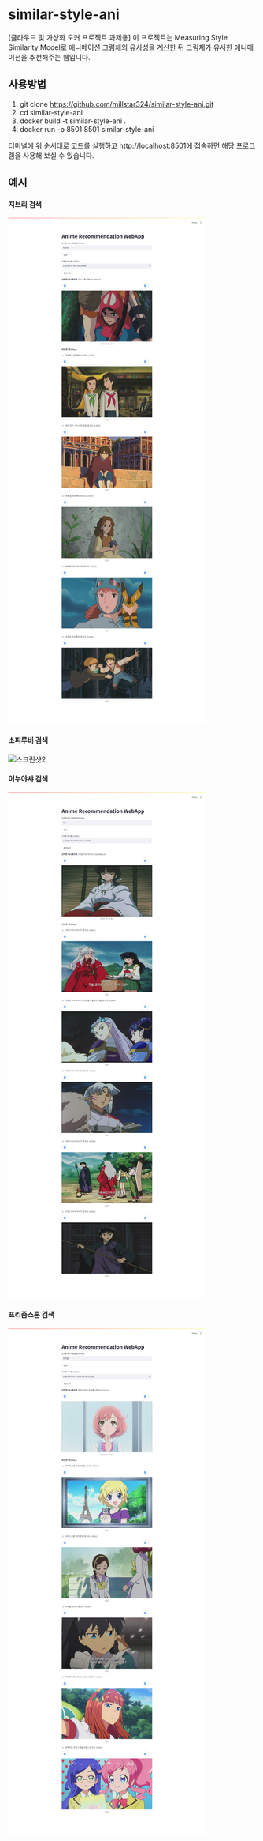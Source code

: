# similar-style-ani
[클라우드 및 가상화 도커 프로젝트 과제용]
이 프로젝트는 Measuring Style Similarity Model로 애니메이션 그림체의 유사성을 계산한 뒤 그림체가 유사한 애니메이션을 추천해주는 웹입니다.

## 사용방법
1.   git clone https://github.com/millstar324/similar-style-ani.git
2.   cd similar-style-ani
3.   docker build -t similar-style-ani .
4.   docker run -p 8501:8501 similar-style-ani

터미널에 위 순서대로 코드를 실행하고 http://localhost:8501에 접속하면 해당 프로그램을 사용해 보실 수 있습니다.

## 예시
#### 지브리 검색
![스크린샷1](예시/지브리예시.png)
#### 소피루비 검색
![스크린샷2](예시/소피루비예시.png)
#### 이누야샤 검색
![스크린샷3](예시/이누야샤예시.png)
#### 프리즘스톤 검색
![스크린샷4](예시/프리즘스톤예시.png)
